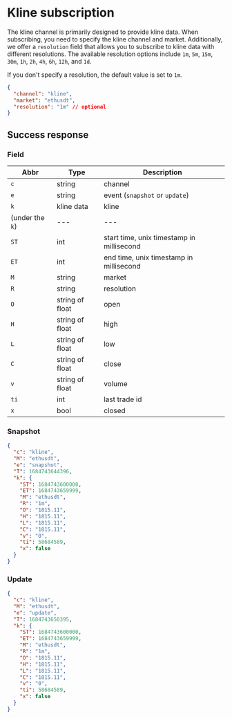 # Kline subscription

The kline channel is primarily designed to provide kline data. When subscribing, you need to specify the kline channel and market. Additionally, we offer a `resolution` field that allows you to subscribe to kline data with different resolutions. The available resolution options include `1m`, `5m`, `15m`, `30m`, `1h`, `2h`, `4h`, `6h`, `12h`, and `1d`. 

If you don't specify a resolution, the default value is set to `1m`.

```json
{
  "channel": "kline",
  "market": "ethusdt",
  "resolution": "1m" // optional
}
```

## Success response

### Field

| Abbr             | Type                      | Description                                          |
| ---------------- | --------------------------| -----------------------------------------------------|
| `c`              | string                    | channel
| `e`              | string                    | event (`snapshot` or `update`)
| `k`              | kline data                | kline
| (under the `k`)  | ---                       | ---
| `ST`             | int                       | start time, unix timestamp in millisecond
| `ET`             | int                       | end time, unix timestamp in millisecond
| `M`              | string                    | market
| `R`              | string                    | resolution
| `O`              | string of float           | open
| `H`              | string of float           | high
| `L`              | string of float           | low
| `C`              | string of float           | close
| `v`              | string of float           | volume
| `ti`             | int                       | last trade id
| `x`              | bool                      | closed

### Snapshot

```json
{
  "c": "kline",
  "M": "ethusdt",
  "e": "snapshot",
  "T": 1684743644396,
  "k": {
    "ST": 1684743600000,
    "ET": 1684743659999,
    "M": "ethusdt",
    "R": "1m",
    "O": "1815.11",
    "H": "1815.11",
    "L": "1815.11",
    "C": "1815.11",
    "v": "0",
    "ti": 58684589,
    "x": false
  }
}
```

### Update

```json
{
  "c": "kline",
  "M": "ethusdt",
  "e": "update",
  "T": 1684743650395,
  "k": {
    "ST": 1684743600000,
    "ET": 1684743659999,
    "M": "ethusdt",
    "R": "1m",
    "O": "1815.11",
    "H": "1815.11",
    "L": "1815.11",
    "C": "1815.11",
    "v": "0",
    "ti": 58684589,
    "x": false
  }
}
```